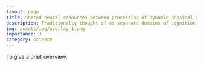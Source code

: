 ```yaml
---
layout: page
title: Shared neural resources between processing of dynamic physical objects and spatial working memory
description: Traditionally thought of as separate domains of cognition, we provide a case for a relationship between physical reasoning and spatial working memory.
img: assets/img/overlay_1.png
importance: 3
category: science
---
```


To give a brief overview, 